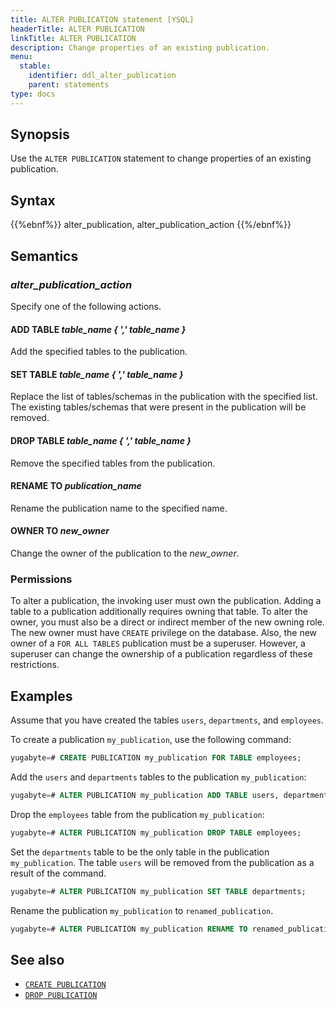 ```yaml
---
title: ALTER PUBLICATION statement [YSQL]
headerTitle: ALTER PUBLICATION
linkTitle: ALTER PUBLICATION
description: Change properties of an existing publication.
menu:
  stable:
    identifier: ddl_alter_publication
    parent: statements
type: docs
---
```


## Synopsis

Use the `ALTER PUBLICATION` statement to change properties of an existing publication.

## Syntax

{{%ebnf%}}
  alter_publication,
  alter_publication_action
{{%/ebnf%}}

## Semantics

### *alter_publication_action*

Specify one of the following actions.

#### ADD TABLE *table_name { ',' table_name }*

Add the specified tables to the publication.

#### SET TABLE *table_name { ',' table_name }*

Replace the list of tables/schemas in the publication with the specified list. The existing tables/schemas that were present in the publication will be removed.

#### DROP TABLE *table_name { ',' table_name }*

Remove the specified tables from the publication.

#### RENAME TO *publication_name*

Rename the publication name to the specified name.

#### OWNER TO *new_owner*

Change the owner of the publication to the *new_owner*.

### Permissions

To alter a publication, the invoking user must own the publication. Adding a table to a publication additionally requires owning that table. To alter the owner, you must also be a direct or indirect member of the new owning role. The new owner must have `CREATE` privilege on the database. Also, the new owner of a `FOR ALL TABLES` publication must be a superuser. However, a superuser can change the ownership of a publication regardless of these restrictions.

## Examples

Assume that you have created the tables `users`, `departments`, and `employees`.

To create a publication `my_publication`, use the following command:

```sql
yugabyte=# CREATE PUBLICATION my_publication FOR TABLE employees;
```

Add the `users` and `departments` tables to the publication `my_publication`:

```sql
yugabyte=# ALTER PUBLICATION my_publication ADD TABLE users, departments;
```

Drop the `employees` table from the publication `my_publication`:

```sql
yugabyte=# ALTER PUBLICATION my_publication DROP TABLE employees;
```

Set the `departments` table to be the only table in the publication `my_publication`. The table `users` will be removed from the publication as a result of the command.

```sql
yugabyte=# ALTER PUBLICATION my_publication SET TABLE departments;
```

Rename the publication `my_publication` to `renamed_publication`.

```sql
yugabyte=# ALTER PUBLICATION my_publication RENAME TO renamed_publication;
```

## See also

- [`CREATE PUBLICATION`](../ddl_create_publication)
- [`DROP PUBLICATION`](../ddl_drop_publication)
